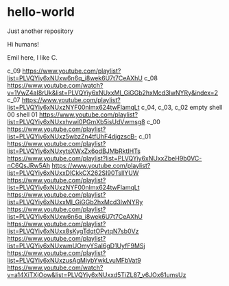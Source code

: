 # hello-world
Just another repository

Hi humans!

Emil here, I like C.

c_09 https://www.youtube.com/playlist?list=PLVQYiy6xNUxw6n6q_i8wek6U7t7CeAXhU
c_08 https://www.youtube.com/watch?v=1VwZ4aI8rUk&list=PLVQYiy6xNUxxMI_GiGGb2hxMcd3IwNYRy&index=2
c_07 https://www.youtube.com/playlist?list=PLVQYiy6xNUxzNYF00nlmx624twFlamqLt
c_04, c_03, c_02 empty
shell 00 shell 01 https://www.youtube.com/playlist?list=PLVQYiy6xNUxxhvwi0PGmXb5isUdVwmsg8
c_00 https://www.youtube.com/playlist?list=PLVQYiy6xNUxz5wbzZn4tfUhF4djgzscB-
c_01 https://www.youtube.com/playlist?list=PLVQYiy6xNUxytsXWxZx6odBJMbRktIHTs
https://www.youtube.com/playlist?list=PLVQYiy6xNUxxZbeH9b0VC-nC6QsJRw5Ah
https://www.youtube.com/playlist?list=PLVQYiy6xNUxxDlCkkCX262SI90TsllYUW
https://www.youtube.com/playlist?list=PLVQYiy6xNUxzNYF00nlmx624twFlamqLt
https://www.youtube.com/playlist?list=PLVQYiy6xNUxxMI_GiGGb2hxMcd3IwNYRy
https://www.youtube.com/playlist?list=PLVQYiy6xNUxw6n6q_i8wek6U7t7CeAXhU
https://www.youtube.com/playlist?list=PLVQYiy6xNUxx8sKygTdqtOPytqN7sb0Vz
https://www.youtube.com/playlist?list=PLVQYiy6xNUxwmUOmyYSaI6gD1UyfF9MSj
https://www.youtube.com/playlist?list=PLVQYiy6xNUxzusAgMiybYwkLvuMFbVat9
https://www.youtube.com/watch?v=a14XiTXjOow&list=PLVQYiy6xNUxxd5TiZL87_v6JOx61umsUz
